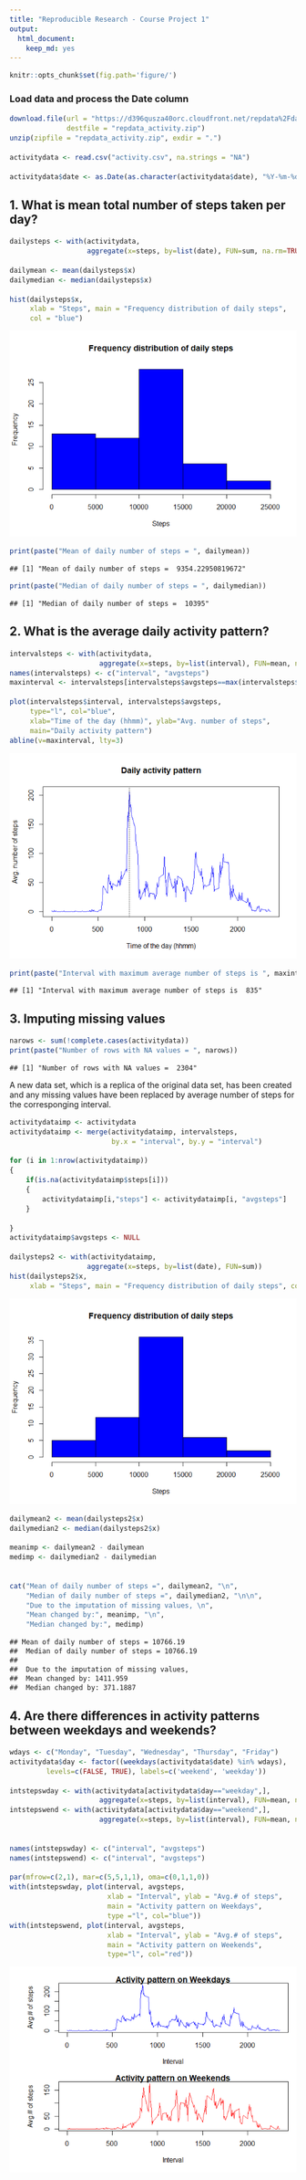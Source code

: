 ```yaml
---
title: "Reproducible Research - Course Project 1"
output: 
  html_document: 
    keep_md: yes
---
```



```r
knitr::opts_chunk$set(fig.path='figure/')
```


### Load data and process the Date column


```r
download.file(url = "https://d396qusza40orc.cloudfront.net/repdata%2Fdata%2Factivity.zip", 
              destfile = "repdata_activity.zip")
unzip(zipfile = "repdata_activity.zip", exdir = ".")

activitydata <- read.csv("activity.csv", na.strings = "NA")

activitydata$date <- as.Date(as.character(activitydata$date), "%Y-%m-%d")
```


## 1. What is mean total number of steps taken per day?


```r
dailysteps <- with(activitydata, 
                   aggregate(x=steps, by=list(date), FUN=sum, na.rm=TRUE))

dailymean <- mean(dailysteps$x)
dailymedian <- median(dailysteps$x)

hist(dailysteps$x, 
     xlab = "Steps", main = "Frequency distribution of daily steps", 
     col = "blue")
```

![](figure/unnamed-chunk-2-1.png)<!-- -->

```r
print(paste("Mean of daily number of steps = ", dailymean))
```

```
## [1] "Mean of daily number of steps =  9354.22950819672"
```

```r
print(paste("Median of daily number of steps = ", dailymedian))
```

```
## [1] "Median of daily number of steps =  10395"
```

## 2. What is the average daily activity pattern?


```r
intervalsteps <- with(activitydata,
                      aggregate(x=steps, by=list(interval), FUN=mean, na.rm=TRUE))
names(intervalsteps) <- c("interval", "avgsteps")
maxinterval <- intervalsteps[intervalsteps$avgsteps==max(intervalsteps$avgsteps),1]

plot(intervalsteps$interval, intervalsteps$avgsteps,
     type="l", col="blue",
     xlab="Time of the day (hhmm)", ylab="Avg. number of steps", 
     main="Daily activity pattern")
abline(v=maxinterval, lty=3)
```

![](figure/unnamed-chunk-3-1.png)<!-- -->

```r
print(paste("Interval with maximum average number of steps is ", maxinterval))
```

```
## [1] "Interval with maximum average number of steps is  835"
```

## 3. Imputing missing values


```r
narows <- sum(!complete.cases(activitydata))
print(paste("Number of rows with NA values = ", narows))
```

```
## [1] "Number of rows with NA values =  2304"
```

A new data set, which is a replica of the original data set, has been created 
and any missing values have been replaced by average number of steps for the 
corresponging interval. 


```r
activitydataimp <- activitydata
activitydataimp <- merge(activitydataimp, intervalsteps, 
                         by.x = "interval", by.y = "interval")

for (i in 1:nrow(activitydataimp))
{
    if(is.na(activitydataimp$steps[i]))
    {
        activitydataimp[i,"steps"] <- activitydataimp[i, "avgsteps"]
    }
    
}
activitydataimp$avgsteps <- NULL

dailysteps2 <- with(activitydataimp, 
                   aggregate(x=steps, by=list(date), FUN=sum))
hist(dailysteps2$x, 
     xlab = "Steps", main = "Frequency distribution of daily steps", col = "blue")
```

![](figure/unnamed-chunk-5-1.png)<!-- -->

```r
dailymean2 <- mean(dailysteps2$x)
dailymedian2 <- median(dailysteps2$x)

meanimp <- dailymean2 - dailymean
medimp <- dailymedian2 - dailymedian


cat("Mean of daily number of steps =", dailymean2, "\n", 
    "Median of daily number of steps =", dailymedian2, "\n\n",
    "Due to the imputation of missing values, \n",
    "Mean changed by:", meanimp, "\n",
    "Median changed by:", medimp)
```

```
## Mean of daily number of steps = 10766.19 
##  Median of daily number of steps = 10766.19 
## 
##  Due to the imputation of missing values, 
##  Mean changed by: 1411.959 
##  Median changed by: 371.1887
```

## 4. Are there differences in activity patterns between weekdays and weekends?


```r
wdays <- c("Monday", "Tuesday", "Wednesday", "Thursday", "Friday")
activitydata$day <- factor((weekdays(activitydata$date) %in% wdays), 
         levels=c(FALSE, TRUE), labels=c('weekend', 'weekday')) 

intstepswday <- with(activitydata[activitydata$day=="weekday",],
                      aggregate(x=steps, by=list(interval), FUN=mean, na.rm=TRUE))
intstepswend <- with(activitydata[activitydata$day=="weekend",],
                      aggregate(x=steps, by=list(interval), FUN=mean, na.rm=TRUE))


names(intstepswday) <- c("interval", "avgsteps")
names(intstepswend) <- c("interval", "avgsteps")

par(mfrow=c(2,1), mar=c(5,5,1,1), oma=c(0,1,1,0))
with(intstepswday, plot(interval, avgsteps, 
                        xlab = "Interval", ylab = "Avg.# of steps", 
                        main = "Activity pattern on Weekdays",
                        type ="l", col="blue"))
with(intstepswend, plot(interval, avgsteps, 
                        xlab = "Interval", ylab = "Avg.# of steps",
                        main = "Activity pattern on Weekends", 
                        type="l", col="red"))
```

![](figure/unnamed-chunk-6-1.png)<!-- -->
